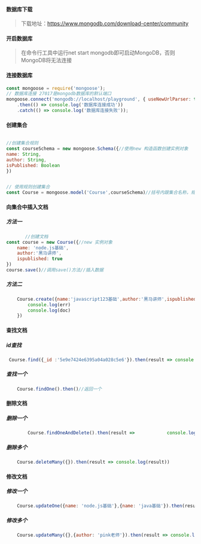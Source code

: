 ﻿
####  数据库下载

> 下载地址：https://www.mongodb.com/download-center/community

####  开启数据库

> 在命令行工具中运行net start mongodb即可启动MongoDB，否则MongoDB将无法连接

####  连接数据库

```js
const mongoose = require('mongoose');
// 数据库连接 27017是mongodb数据库的默认端口
mongoose.connect('mongodb://localhost/playground', { useNewUrlParser: true })
	.then(() => console.log('数据库连接成功'))
	.catch(() => console.log('数据库连接失败'));
```
####  创建集合

```js

//创建集合规则
const courseSchema = new mongoose.Schema({//使用new 构造函数创建实例对象
name: String,
author: String,
isPublished: Boolean
})


// 使用规则创建集合
const Course = mongoose.model('Course',courseSchema)//括号内跟集合名称，规则名称   Course是构造函数  

```

####  向集合中插入文档
#####  方法一
```js
	   //创建文档
const course = new Course({//new 实例对象
	name: 'node.js基础',
	author:'黑马讲师',
	ispublished: true
})
course.save()//调用save()方法//插入数据
```
#####  方法二

```js
	Course.create({name:'javascript123基础',author:'黑马讲师',ispublished:false},(err,doc) => {
		console.log(err)
		console.log(doc)
	})
```

####  查找文档
#####  id查找
```js
 Course.find({_id :'5e9e7424e6395a04a028c5e6'}).then(result => console.log(result))//返回数组
```
#####  查找一个

```js
	Course.findOne().then()//返回一个
```

####  删除文档
#####  删除一个
```js
		Course.findOneAndDelete().then(result => 			console.log(result))
```
#####  删除多个

```js
	Course.deleteMany({}).then(result => console.log(result))
```

####  修改文档

#####  修改一个

```js
	Course.updateOne({name: 'node.js基础'},{name: 'java基础'}).then(result => console.log(result))
```

#####  修改多个

```js
	Course.updateMany({},{author: 'pink老师'}).then(result => console.log(result))
```

